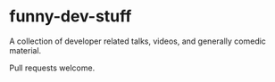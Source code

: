 # funny-dev-stuff
A collection of developer related talks, videos, and generally comedic material.

Pull requests welcome.
